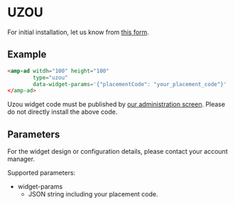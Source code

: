 <!---
Copyright 2016 The AMP HTML Authors. All Rights Reserved.

Licensed under the Apache License, Version 2.0 (the "License");
you may not use this file except in compliance with the License.
You may obtain a copy of the License at

      http://www.apache.org/licenses/LICENSE-2.0

Unless required by applicable law or agreed to in writing, software
distributed under the License is distributed on an "AS-IS" BASIS,
WITHOUT WARRANTIES OR CONDITIONS OF ANY KIND, either express or implied.
See the License for the specific language governing permissions and
limitations under the License.
-->

# UZOU

For initial installation, let us know from [this form](https://docs.google.com/forms/d/e/1FAIpQLSdq18-oOnVZNuJG2pAAzMyjyfCVU69RryUJWwjwMbYLkOY4Zg/viewform).

## Example


```html
<amp-ad witdh="100" height="100"
        type="uzou"
        data-widget-params='{"placementCode": "your_placement_code"}'
</amp-ad>
```

Uzou widget code must be published by [our administration screen](https://uzou.speee-ad.jp/). Please do not directly install the above code.

## Parameters

For the widget design or configuration details, please contact your account manager.

Supported parameters:

- widget-params
  - JSON string including your placement code.
